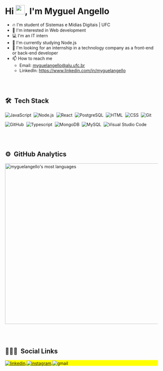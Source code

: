 <h1 align="left">Hi <img src="https://raw.githubusercontent.com/kaueMarques/kaueMarques/master/hi.gif" width="30px">, I'm Myguel Angello</h1>

- 🔥 I'm student of Sistemas e Mídias Digitais | UFC
- 👀 I'm interested in Web development
- 💻 I'm an IT intern 
- 🌱 I'm currently studying Node.js
- 💞️ I'm looking for an internship in a technology company as a front-end or back-end developer
- 📫 How to reach me 
     - Email: myguelangello@alu.ufc.br 
     - LinkedIn: https://www.linkedin.com/in/myguelangello

<br><br>

## 🛠 &nbsp;Tech Stack

![JavaScript](https://img.shields.io/badge/-JavaScript-05122A?style=for-the-badge&logo=javascript)&nbsp;
![Node.js](https://img.shields.io/badge/-Node.js-05122A?style=for-the-badge&logo=node.js)&nbsp;
![React](https://img.shields.io/badge/-React-05122A?style=for-the-badge&logo=react)&nbsp;
![PostgreSQL](https://img.shields.io/badge/PostgreSQL-05122A?style=for-the-badge&logo=postgresql)&nbsp;
![HTML](https://img.shields.io/badge/-HTML-05122A?style=for-the-badge&logo=HTML5)&nbsp;
![CSS](https://img.shields.io/badge/-CSS-05122A?style=for-the-badge&logo=CSS3&logoColor=1572B6)&nbsp;
![Git](https://img.shields.io/badge/-Git-05122A?style=for-the-badge&logo=git)&nbsp;

![GitHub](https://img.shields.io/badge/-GitHub-05122A?style=for-the-badge&logo=github)&nbsp;
![Typescript](https://img.shields.io/badge/-Typescript-05122A?style=for-the-badge&logo=typescript)&nbsp;
![MongoDB](https://img.shields.io/badge/MongoDB-05122A?style=for-the-badge&logo=mongodb)&nbsp;
![MySQL](https://img.shields.io/badge/mysql-05122A?style=for-the-badge&logo=mysql)&nbsp;
![Visual Studio Code](https://img.shields.io/badge/-Visual%20Studio%20Code-05122A?style=for-the-badge&logo=visual-studio-code&logoColor=007ACC)&nbsp;

<br><br>

## ⚙️ &nbsp;GitHub Analytics

<p align="left">
<img width="530em" src="https://github-readme-stats.vercel.app/api/top-langs/?username=myguelangello&layout=compact&theme=vision-friendly-dark" alt="myguelangello's most languages"/>
</p>

<br><br>

## 👨🏽‍🦲 &nbsp;Social Links

<p align="left" style="background:yellow">
     <a href="https://linkedin.com/in/myguelangello" target="_blank">
       <img align="center" src="https://img.shields.io/badge/-myguelangello-05122A?style=for-the-badge&logo=linkedin" alt="linkedin"/>
     </a>
     <a href="https://instagram.com/_myguel" target="_blank">
      <img align="center" src="https://img.shields.io/badge/-_myguel-05122A?style=for-the-badge&logo=instagram" alt="instagram"/>
     </a> 
      <img align="center" src="https://img.shields.io/badge/-myguelangello@alu.ufc.br-05122A?style=for-the-badge&logo=gmail" alt="gmail" />
</p>



<!---
myguelangello/myguelangello is a ✨ special ✨ repository because its `README.md` (this file) appears on your GitHub profile.
You can click the Preview link to take a look at your changes.
--->
